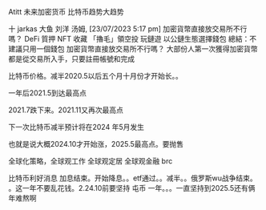 Atitt 未来加密货币 比特币趋势大趋势



十 jarkas 大鱼 刘洋 汤姆, [23/07/2023 5:17 pm]
加密貨幣直接放交易所不行嗎？
DeFi 質押
NFT 收藏
「擼毛」領空投
玩鏈遊
以公鏈生態選擇錢包
總結：不建議只用一個錢包
加密貨幣直接放交易所不行嗎？
大部份人第一次獲得加密貨幣都是從交易所入手，只要註冊帳號和完成

 比特币价格。减半2020.5以后五个月十月份才开始长。。

 一年后2021.5到达最高点

 2021.7跌下来。2021.11又再次最高点

 下一次比特币减半预计将在2024 年5月发生

 也就是说大概2024.10才开始涨，2025.5最高点。要抛售




 全球化策略，全球观工作 全球观定居 全球观金融 brc

 比特币利好消息 加息结束。开始降息。。etf通过。。减半。。俄罗斯wu战争结束。
。这一年不要乱花钱。2.24.10前要坚持 屯币 一年。。。一直坚持到2025.5还有俩年难熬啊
